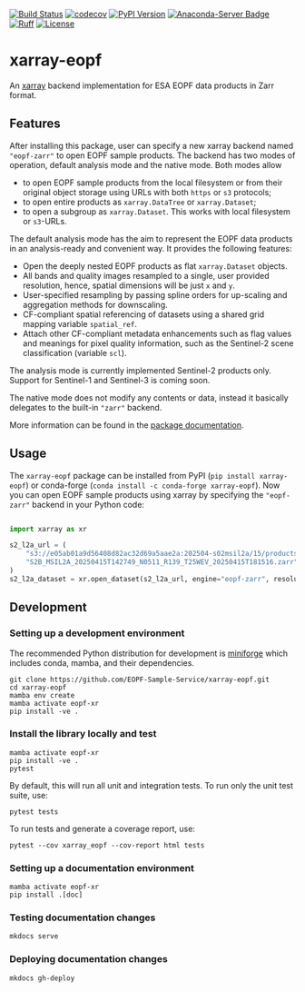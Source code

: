 [![Build Status](https://github.com/EOPF-Sample-Service/xarray-eopf/actions/workflows/unit-tests.yml/badge.svg?branch=main)](https://github.com/EOPF-Sample-Service/xarray-eopf/actions)
[![codecov](https://codecov.io/gh/EOPF-Sample-Service/xarray-eopf/branch/main/graph/badge.svg)](https://codecov.io/gh/EOPF-Sample-Service/xarray-eopf)
[![PyPI Version](https://img.shields.io/pypi/v/xarray-eopf)](https://pypi.org/project/xarray-eopf/)
[![Anaconda-Server Badge](https://anaconda.org/conda-forge/xarray-eopf/badges/version.svg)](https://anaconda.org/conda-forge/xarray-eopf)
[![Ruff](https://img.shields.io/endpoint?url=https://raw.githubusercontent.com/charliermarsh/ruff/main/assets/badge/v0.json)](https://github.com/charliermarsh/ruff)
[![License](https://anaconda.org/conda-forge/xarray-eopf/badges/license.svg)](https://anaconda.org/conda-forge/xarray-eopf)

# xarray-eopf

An [xarray](https://docs.xarray.dev/en/stable/user-guide/io.html) backend implementation
for ESA EOPF data products in Zarr format.

## Features

After installing this package, user can specify a new xarray backend 
named `"eopf-zarr"` to open EOPF sample products. The backend has
two modes of operation, default analysis mode and the native mode. 
Both modes allow 

* to open EOPF sample products from the local filesystem or from their
  original object storage using URLs with both `https` or `s3` 
  protocols;
* to open entire products as `xarray.DataTree` or `xarray.Dataset`; 
* to open a subgroup as `xarray.Dataset`. This works with 
  local filesystem or `s3`-URLs.

The default analysis mode has the aim to represent the EOPF data 
products in an analysis-ready and convenient way. It provides the
following features:

* Open the deeply nested EOPF products as flat `xarray.Dataset` objects.
* All bands and quality images resampled to a single, user provided 
  resolution, hence, spatial dimensions will be just `x` and `y`.
* User-specified resampling by passing spline orders for up-scaling
  and aggregation methods for downscaling.
* CF-compliant spatial referencing of datasets using a shared grid 
  mapping variable `spatial_ref`.
* Attach other CF-compliant metadata enhancements such as flag values and 
  meanings for pixel quality information, such as the Sentinel-2 
  scene classification (variable `scl`).

The analysis mode is currently implemented Sentinel-2 products only.
Support for Sentinel-1 and Sentinel-3 is coming soon. 

The native mode does not modify any contents or data, instead it basically 
delegates to the built-in `"zarr"` backend.

More information can be found in the 
[package documentation](https://eopf-sample-service.github.io/xarray-eopf). 

## Usage

The `xarray-eopf` package can be installed from PyPI (`pip install xarray-eopf`)
or conda-forge (`conda install -c conda-forge xarray-eopf`).
Now you can open EOPF sample products using xarray by specifying the
`"eopf-zarr"` backend in your Python code: 

```python

import xarray as xr

s2_l2a_url = (
    "s3://e05ab01a9d56408d82ac32d69a5aae2a:202504-s02msil2a/15/products/cpm_v256/"
    "S2B_MSIL2A_20250415T142749_N0511_R139_T25WEV_20250415T181516.zarr"
)
s2_l2a_dataset = xr.open_dataset(s2_l2a_url, engine="eopf-zarr", resolution=10)
```
 
## Development

### Setting up a development environment

The recommended Python distribution for development is 
[miniforge](https://conda-forge.org/download/) which includes 
conda, mamba, and their dependencies.

```shell
git clone https://github.com/EOPF-Sample-Service/xarray-eopf.git
cd xarray-eopf
mamba env create
mamba activate eopf-xr
pip install -ve .
```

### Install the library locally and test

```shell
mamba activate eopf-xr
pip install -ve .
pytest
```
By default, this will run all unit and integration tests. To run only the unit test
suite, use:  

```shell
pytest tests
```

To run tests and generate a coverage report, use:

```shell
pytest --cov xarray_eopf --cov-report html tests
```

### Setting up a documentation environment

```shell
mamba activate eopf-xr
pip install .[doc]
```

### Testing documentation changes

```shell
mkdocs serve
```

### Deploying documentation changes

```shell
mkdocs gh-deploy
```

